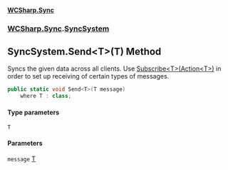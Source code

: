 #### [WCSharp\.Sync](README.md 'README')
### [WCSharp\.Sync](WCSharp.Sync.md 'WCSharp\.Sync').[SyncSystem](WCSharp.Sync.SyncSystem.md 'WCSharp\.Sync\.SyncSystem')

## SyncSystem\.Send\<T\>\(T\) Method

Syncs the given data across all clients\. Use [Subscribe&lt;T&gt;\(Action&lt;T&gt;\)](WCSharp.Sync.SyncSystem.Subscribe_T_(System.Action_T_).md 'WCSharp\.Sync\.SyncSystem\.Subscribe\<T\>\(System\.Action\<T\>\)') in order to set up receiving of certain types of messages\.

```csharp
public static void Send<T>(T message)
    where T : class;
```
#### Type parameters

<a name='WCSharp.Sync.SyncSystem.Send_T_(T).T'></a>

`T`
#### Parameters

<a name='WCSharp.Sync.SyncSystem.Send_T_(T).message'></a>

`message` [T](WCSharp.Sync.SyncSystem.Send_T_(T).md#WCSharp.Sync.SyncSystem.Send_T_(T).T 'WCSharp\.Sync\.SyncSystem\.Send\<T\>\(T\)\.T')